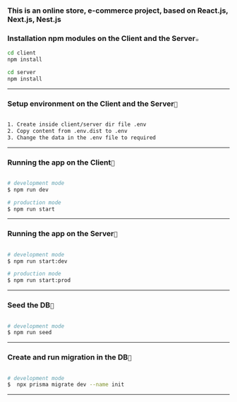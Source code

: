 ### This is an online store, e-commerce project, based on React.js, Next.js, Nest.js

### Installation npm modules on the Client and the Server`☕`
```bash
cd client
npm install

cd server
npm install
```
___

### Setup environment on the Client and the Server`🔧`
```bash

1. Create inside client/server dir file .env
2. Copy content from .env.dist to .env
3. Change the data in the .env file to required

```
___

### Running the app on the Client`🚀`
```bash

# development mode
$ npm run dev

# production mode
$ npm run start
```
______

### Running the app on the Server`🏃`
```bash

# development mode
$ npm run start:dev

# production mode
$ npm run start:prod
```
___

### Seed the DB`🌱`
```bash

# development mode
$ npm run seed
```
___
### Create and run migration in the DB`🐪`
```bash

# development mode
$  npx prisma migrate dev --name init
```
___
